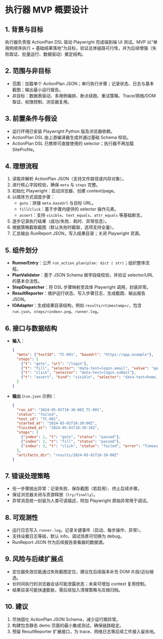 # 执行器 MVP 概要设计

## 1. 背景与目标
执行器负责按 ActionPlan DSL 驱动 Playwright 完成端到端 UI 测试。MVP 以“单用例顺序执行 + 基础结果落地”为目标，验证总体链路可行性，并为后续增强（失败取证、批量运行、数据驱动）奠定结构。

## 2. 范围与非目标
- 范围：加载单个 ActionPlan JSON；串行执行步骤；记录状态、日志与基本截图；输出最小运行报告。
- 非目标：数据表驱动、多用例编排、断点续跑、重试策略、Trace/网络/DOM 取证、权限控制、浏览器复用。

## 3. 前置条件与假设
- 运行环境已安装 Playwright Python 版及浏览器依赖。
- ActionPlan DSL 由上游编译器生成并通过基础 Schema 校验。
- ActionPlan DSL 已携带可直接使用的 selector；执行器不再加载 SiteProfile。

## 4. 理想流程
1. 读取并解析 ActionPlan JSON（支持文件路径或内存对象）。
2. 进行核心字段校验，确保 `meta` 与 `steps` 完整。
3. 初始化 Playwright：启动浏览器、创建 context/page。
4. 以顺序方式调度步骤：
   - `goto`：拼接 `meta.baseUrl` 与目标 URL。
   - `fill`/`click`：基于步骤内提供的 selector 操作元素。
   - `assert`：支持 `visible`、`text_equals`、`attr_equals` 等基础断言。
5. 逐步记录执行结果（成功/失败、耗时、异常信息）。
6. 根据策略截取截图（默认失败时截取，选项支持全量）。
7. 汇总输出 RunReport JSON，写入结果目录；关闭 Playwright 资源。

## 5. 组件划分
- **RunnerEntry**：公开 `run_action_plan(plan: dict | str)`；组织整体流程。
- **PlanValidator**：基于 JSON Schema 做字段级校验，并验证 selector/URL 的基本合法性。
- **StepDispatcher**：将 DSL 步骤映射至具体 Playwright 调用，封装异常。
- **ResultReporter**：维护运行状态、写入步骤日志、生成截图、输出报告 JSON。
- **IOAdapter**：生成结果目录结构，例如 `results/<timestamp>/`，包含 `run.json`、`steps/<index>.png`、`runner.log`。

## 6. 接口与数据结构
- **输入**：
  ```json
  {
    "meta": {"testId": "TC-001", "baseUrl": "https://app.example"},
    "steps": [
      {"t": "goto", "url": "/login"},
      {"t": "fill", "selector": "data-test=login.email", "value": "qa@example.com"},
      {"t": "click", "selector": "data-test=login.submit"},
      {"t": "assert", "kind": "visible", "selector": "data-test=home.banner"}
    ]
  }
  ```
- **输出** (`run.json` 示例)：
  ```json
  {
    "run_id": "2024-05-01T10-30-00Z_TC-001",
    "status": "failed",
    "test_id": "TC-001",
    "started_at": "2024-05-01T10:30:00Z",
    "finished_at": "2024-05-01T10:30:18Z",
    "steps": [
      {"index": 1, "t": "goto", "status": "passed"},
      {"index": 2, "t": "fill", "status": "passed"},
      {"index": 3, "t": "click", "status": "failed", "error": "TimeoutError...", "screenshot": "steps/3.png"}
    ],
    "artifacts_dir": "results/2024-05-01T10-30-00Z"
  }
  ```

## 7. 错误处理策略
- 任一步骤抛出异常：记录失败、保存截图（若启用）、终止后续步骤。
- 保证浏览器关闭与资源释放（`try/finally`）。
- 异常消息统一封装为人类可读描述，附加 Playwright 原始异常用于调试。

## 8. 可观测性
- 运行日志写入 `runner.log`，记录关键事件（启动、每步操作、异常）。
- 支持设置日志等级，默认 info，调试场景可切换为 debug。
- RunReport JSON 作为后续报告查看器的数据源。

## 9. 风险与后续扩展点
- 定位器失效仅能通过失败截图定位，建议在后续版本补充 DOM 片段/近似候选。
- 长时间执行的浏览器会话可能泄露状态；未来可增加 context 复用控制。
- 结果目录可能快速膨胀，需后续加入清理策略与压缩归档。

## 10. 建议
1. 尽快固化 ActionPlan JSON Schema，减少运行期异常。
2. 构建包含静态 demo 页面的最小集成测试，确保链路稳定。
3. 预留 ResultReporter 扩展接口，为 trace、网络日志等后续工件接入留余地。
